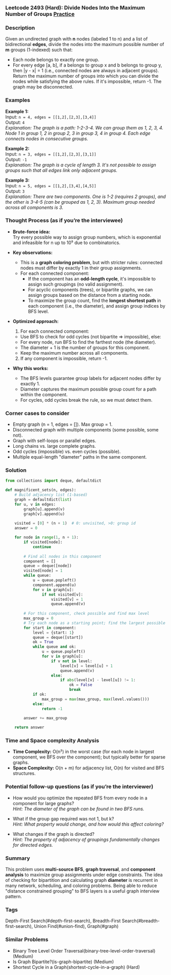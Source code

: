 ### Leetcode 2493 (Hard): Divide Nodes Into the Maximum Number of Groups [Practice](https://leetcode.com/problems/divide-nodes-into-the-maximum-number-of-groups)

### Description  
Given an undirected graph with **n** nodes (labeled 1 to n) and a list of bidirectional **edges**, divide the nodes into the maximum possible number of **m** groups (1-indexed) such that:
- Each node belongs to exactly one group.
- For every edge [a, b], if a belongs to group x and b belongs to group y, then |y - x| = 1 (i.e., connected nodes are always in adjacent groups).
Return the maximum number of groups into which you can divide the nodes while satisfying the above rules. If it's impossible, return -1. The graph may be disconnected.

### Examples  

**Example 1:**  
Input: `n = 4, edges = [[1,2],[2,3],[3,4]]`  
Output: `4`  
*Explanation: The graph is a path: 1-2-3-4. We can group them as 1, 2, 3, 4. Node 1 in group 1, 2 in group 2, 3 in group 3, 4 in group 4. Each edge connects nodes in consecutive groups.*

**Example 2:**  
Input: `n = 3, edges = [[1,2],[2,3],[3,1]]`  
Output: `-1`  
*Explanation: The graph is a cycle of length 3. It's not possible to assign groups such that all edges link only adjacent groups.*

**Example 3:**  
Input: `n = 5, edges = [[1,2],[3,4],[4,5]]`  
Output: `3`  
*Explanation: There are two components. One is 1-2 (requires 2 groups), and the other is 3-4-5 (can be grouped as 1, 2, 3). Maximum group needed across all components is 3.*

### Thought Process (as if you’re the interviewee)  
- **Brute-force idea:**  
  Try every possible way to assign group numbers, which is exponential and infeasible for n up to 10⁵ due to combinatorics.

- **Key observations:**  
  - This is a **graph coloring problem**, but with stricter rules: connected nodes must differ by exactly 1 in their group assignments.
  - For each connected component:
    - If the component has an **odd-length cycle**, it's impossible to assign such groupings (no valid assignment).
    - For acyclic components (trees), or bipartite graphs, we can assign groups based on the distance from a starting node.
    - To maximize the group count, find the **longest shortest path** in each component (i.e., the diameter), and assign group indices by BFS level.

- **Optimized approach:**  
  1. For each connected component:
    - Use BFS to check for odd cycles (not bipartite ⇒ impossible), else:
    - For every node, run BFS to find the farthest node (the diameter).
    - The diameter + 1 is the number of groups for this component.
    - Keep the maximum number across all components.
  2. If any component is impossible, return -1.

- **Why this works:**  
  - The BFS levels guarantee group labels for adjacent nodes differ by exactly 1.
  - Diameter captures the maximum possible group count for a path within the component.
  - For cycles, odd cycles break the rule, so we must detect them.

### Corner cases to consider  
- Empty graph (n = 1, edges = []). Max group = 1.
- Disconnected graph with multiple components (some possible, some not).
- Graph with self-loops or parallel edges.
- Long chains vs. large complete graphs.
- Odd cycles (impossible) vs. even cycles (possible).
- Multiple equal-length "diameter" paths in the same component.

### Solution

```python
from collections import deque, defaultdict

def magnificent_sets(n, edges):
    # Build adjacency list (1-based)
    graph = defaultdict(list)
    for u, v in edges:
        graph[u].append(v)
        graph[v].append(u)
        
    visited = [0] * (n + 1)  # 0: unvisited, >0: group id
    answer = 0

    for node in range(1, n + 1):
        if visited[node]:
            continue
        
        # Find all nodes in this component
        component = []
        queue = deque([node])
        visited[node] = 1
        while queue:
            u = queue.popleft()
            component.append(u)
            for v in graph[u]:
                if not visited[v]:
                    visited[v] = 1
                    queue.append(v)
        
        # For this component, check possible and find max level
        max_group = 0
        # Try each node as a starting point; find the largest possible group count
        for start in component:
            level = {start: 1}
            queue = deque([start])
            ok = True
            while queue and ok:
                u = queue.popleft()
                for v in graph[u]:
                    if v not in level:
                        level[v] = level[u] + 1
                        queue.append(v)
                    else:
                        if abs(level[v] - level[u]) != 1:
                            ok = False
                            break
            if ok:
                max_group = max(max_group, max(level.values()))
            else:
                return -1
        
        answer += max_group

    return answer
```

### Time and Space complexity Analysis  

- **Time Complexity:** O(n²) in the worst case (for each node in largest component, we BFS over the component); but typically better for sparse graphs.
- **Space Complexity:** O(n + m) for adjacency list, O(n) for visited and BFS structures.

### Potential follow-up questions (as if you’re the interviewer)  

- How would you optimize the repeated BFS from every node in a component for large graphs?  
  *Hint: The diameter of the graph can be found in two BFS runs.*

- What if the group gap required was not 1, but k?  
  *Hint: What property would change, and how would this affect coloring?*

- What changes if the graph is directed?  
  *Hint: The property of adjacency of groupings fundamentally changes for directed edges.*

### Summary
This problem uses **multi-source BFS**, **graph traversal**, and **component analysis** to maximize group assignments under edge constraints. The idea of checking for bipartition and calculating graph **diameter** is recurrent in many network, scheduling, and coloring problems. Being able to reduce "distance constrained grouping" to BFS layers is a useful graph interview pattern.

### Tags
Depth-First Search(#depth-first-search), Breadth-First Search(#breadth-first-search), Union Find(#union-find), Graph(#graph)

### Similar Problems
- Binary Tree Level Order Traversal(binary-tree-level-order-traversal) (Medium)
- Is Graph Bipartite?(is-graph-bipartite) (Medium)
- Shortest Cycle in a Graph(shortest-cycle-in-a-graph) (Hard)